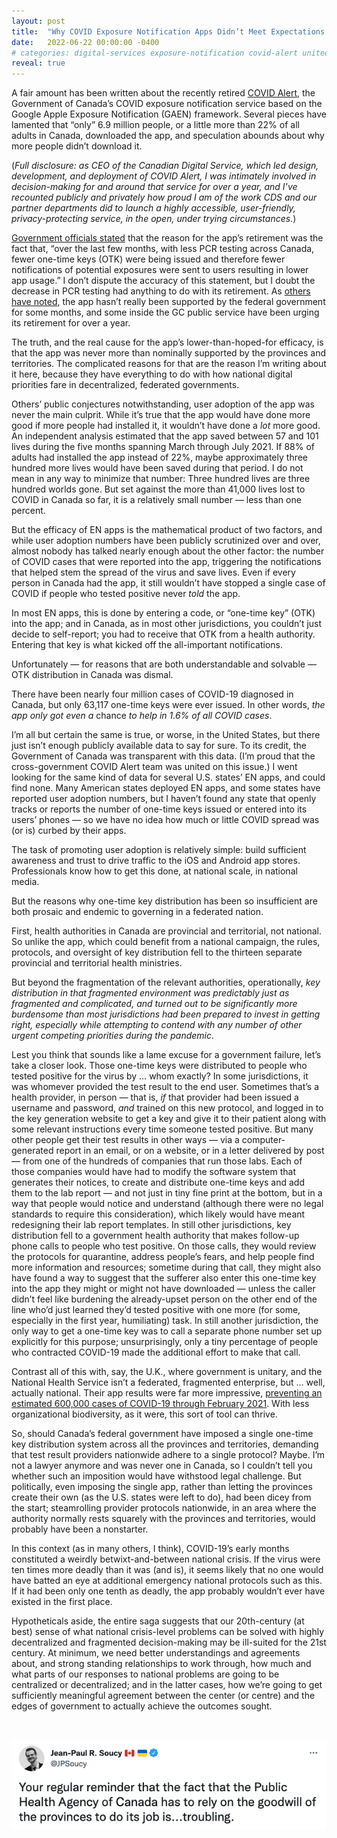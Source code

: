 ```yaml
---
layout: post
title:  "Why COVID Exposure Notification Apps Didn’t Meet Expectations in North America, And What We Should Learn From Them"
date:   2022-06-22 00:00:00 -0400
# categories: digital-services exposure-notification covid-alert united-states canada federated-governments
reveal: true
---
```


A fair amount has been written about the recently retired [COVID Alert](https://canada.ca/covid-alert), the Government of Canada’s COVID exposure notification service based on the Google Apple Exposure Notification (GAEN) framework. Several pieces have lamented that “only” 6.9 million people, or a little more than 22% of all adults in Canada, downloaded the app, and speculation abounds about why more people didn’t download it.

<!--more--> 

(_Full disclosure: as CEO of the Canadian Digital Service, which led design, development, and deployment of COVID Alert, I was intimately involved in decision-making for and around that service for over a year, and I’ve recounted publicly and privately how proud I am of the work CDS and our partner departments did to launch a highly accessible, user-friendly, privacy-protecting service, in the open, under trying circumstances._)

[Government officials stated](https://www.canada.ca/en/health-canada/news/2022/06/statement-from-health-canada-on-decommissioning-covid-alert.html) that the reason for the app’s retirement was the fact that, “over the last few months, with less PCR testing across Canada, fewer one-time keys (OTK) were being issued and therefore fewer notifications of potential exposures were sent to users resulting in lower app usage.” I don’t dispute the accuracy of this statement, but I doubt the decrease in PCR testing had anything to do with its retirement. As [others have noted](https://www.ctvnews.ca/health/coronavirus/covid-alert-app-still-active-but-rarely-used-to-record-positive-tests-1.5723556), the app hasn’t really been supported by the federal government for some months, and some inside the GC public service have been urging its retirement for over a year.

The truth, and the real cause for the app’s lower-than-hoped-for efficacy, is that the app was never more than nominally supported by the provinces and territories. The complicated reasons for that are the reason I’m writing about it here, because they have everything to do with how national digital priorities fare in decentralized, federated governments.

Others’ public conjectures notwithstanding, user adoption of the app was never the main culprit. While it’s true that the app would have done more good if more people had installed it, it wouldn’t have done a _lot_ more good. An independent analysis estimated that the app saved between 57 and 101 lives during the five months spanning March through July 2021. If 88% of adults had installed the app instead of 22%, maybe approximately three hundred more lives would have been saved during that period. I do not mean in any way to minimize that number: Three hundred lives are three hundred worlds gone. But set against the more than 41,000 lives lost to COVID in Canada so far, it is a relatively small number — less than one percent.

But the efficacy of EN apps is the mathematical product of two factors, and while user adoption numbers have been publicly scrutinized over and over, almost nobody has talked nearly enough about the other factor: the number of COVID cases that were reported into the app, triggering the notifications that helped stem the spread of the virus and save lives. Even if every person in Canada had the app, it still wouldn’t have stopped a single case of COVID if people who tested positive never _told_ the app.

In most EN apps, this is done by entering a code, or “one-time key” (OTK) into the app; and in Canada, as in most other jurisdictions, you couldn’t just decide to self-report; you had to receive that OTK from a health authority. Entering that key is what kicked off the all-important notifications.

Unfortunately — for reasons that are both understandable and solvable — OTK distribution in Canada was dismal.

There have been nearly four million cases of COVID-19 diagnosed in Canada, but only 63,117 one-time keys were ever issued. In other words, _the app only got even a_ chance _to help in 1.6% of all COVID cases_.

I’m all but certain the same is true, or worse, in the United States, but there just isn’t enough publicly available data to say for sure. To its credit, the Government of Canada was transparent with this data. (I’m proud that the cross-government COVID Alert team was united on this issue.) I went looking for the same kind of data for several U.S. states’ EN apps, and could find none. Many American states deployed EN apps, and some states have reported user adoption numbers, but I haven’t found any state that openly tracks or reports the number of one-time keys issued or entered into its users’ phones — so we have no idea how much or little COVID spread was (or is) curbed by their apps.

The task of promoting user adoption is relatively simple: build sufficient awareness and trust to drive traffic to the iOS and Android app stores. Professionals know how to get this done, at national scale, in national media.

But the reasons why one-time key distribution has been so insufficient are both prosaic and endemic to governing in a federated nation.

First, health authorities in Canada are provincial and territorial, not national. So unlike the app, which could benefit from a national campaign, the rules, protocols, and oversight of key distribution fell to the thirteen separate provincial and territorial health ministries.

But beyond the fragmentation of the relevant authorities, operationally, _key distribution in that fragmented environment was predictably just as fragmented and complicated, and turned out to be significantly more burdensome than most jurisdictions had been prepared to invest in getting right, especially while attempting to contend with any number of other urgent competing priorities during the pandemic_.

Lest you think that sounds like a lame excuse for a government failure, let’s take a closer look. Those one-time keys were distributed to people who tested positive for the virus by … whom exactly? In some jurisdictions, it was whomever provided the test result to the end user. Sometimes that’s a health provider, in person — that is, _if_ that provider had been issued a username and password, _and_ trained on this new protocol, and logged in to the key generation website to get a key and give it to their patient along with some relevant instructions every time someone tested positive. But many other people get their test results in other ways — via a computer-generated report in an email, or on a website, or in a letter delivered by post — from one of the hundreds of companies that run those labs. Each of those companies would have had to modify the software system that generates their notices, to create and distribute one-time keys and add them to the lab report — and not just in tiny fine print at the bottom, but in a way that people would notice and understand (although there were no legal standards to require this consideration), which likely would have meant redesigning their lab report templates. In still other jurisdictions, key distribution fell to a government health authority that makes follow-up phone calls to people who test positive. On those calls, they would review the protocols for quarantine, address people’s fears, and help people find more information and resources; sometime during that call, they might also have found a way to suggest that the sufferer also enter this one-time key into the app they might or might not have downloaded — unless the caller didn’t feel like burdening the already-upset person on the other end of the line who’d just learned they’d tested positive with one more (for some, especially in the first year, humiliating) task. In still another jurisdiction, the only way to get a one-time key was to call a separate phone number set up explicitly for this purpose; unsurprisingly, only a tiny percentage of people who contracted COVID-19 made the additional effort to make that call.

Contrast all of this with, say, the U.K., where government is unitary, and the National Health Service isn’t a federated, fragmented enterprise, but … well, actually national. Their app results were far more impressive, [preventing an estimated 600,000 cases of COVID-19 through February 2021](https://www.gov.uk/government/news/nhs-covid-19-app-alerts-17-million-contacts-to-stop-spread-of-covid-19). With less organizational biodiversity, as it were, this sort of tool can thrive.

So, should Canada’s federal government have imposed a single one-time key distribution system across all the provinces and territories, demanding that test result providers nationwide adhere to a single protocol? Maybe. I’m not a lawyer anymore and was never one in Canada, so I couldn’t tell you whether such an imposition would have withstood legal challenge. But politically, even imposing the single app, rather than letting the provinces create their own (as the U.S. states were left to do), had been dicey from the start; steamrolling provider protocols nationwide, in an area where the authority normally rests squarely with the provinces and territories, would probably have been a nonstarter.

In this context (as in many others, I think), COVID-19’s early months constituted a weirdly betwixt-and-between national crisis. If the virus were ten times more deadly than it was (and is), it seems likely that no one would have batted an eye at additional emergency national protocols such as this. If it had been only one tenth as deadly, the app probably wouldn’t ever have existed in the first place.

Hypotheticals aside, the entire saga suggests that our 20th-century (at best) sense of what national crisis-level problems can be solved with highly decentralized and fragmented decision-making may be ill-suited for the 21st century. At minimum, we need better understandings and agreements about, and strong standing relationships to work through, how much and what parts of our responses to national problems are going to be centralized or decentralized; and in the latter cases, how we’re going to get sufficiently meaningful agreement between the center (or centre) and the edges of government to actually achieve the outcomes sought.

<br/>

![“Tweet from Jean Paul R. Soucy, https://twitter.com/jpsoucy/status/1491940398297661443 : Your regular reminder that the fact that the Public Health Agency of Canada has to rely on the goodwill of the provinces to do its job is...troubling.”](/assets/images/jean-paul-soucy-tweet-screenshot.png)
